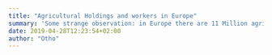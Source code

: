 ```yaml
---
title: "Agricultural Holdings and workers in Europe"
summary: 'Some strange observation: in Europe there are 11 Million agricultural holdings and "only" 22 Million people working on them: 2 per holding. Using data from Eurostat, can we get more details on agricultural workers?'
date: 2019-04-28T12:23:54+02:00
author: "Otho"
---
```


